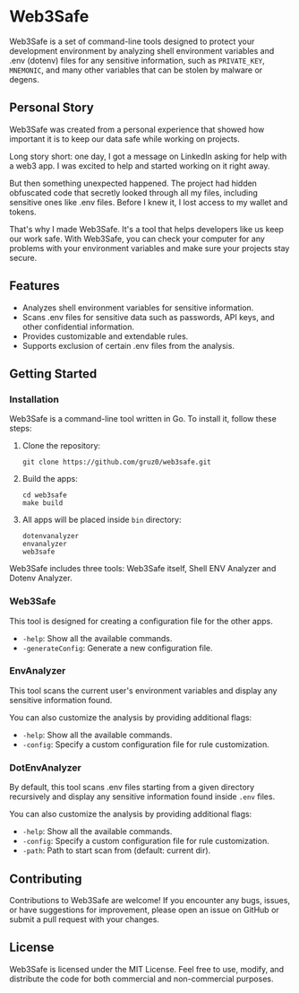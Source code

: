 # Web3Safe

Web3Safe is a set of command-line tools designed to protect your development
environment by analyzing shell environment variables and .env (dotenv) files
for any sensitive information, such as `PRIVATE_KEY`, `MNEMONIC`, and many
other variables that can be stolen by malware or degens.

## Personal Story

Web3Safe was created from a personal experience that showed how important it
is to keep our data safe while working on projects.

Long story short: one day, I got a message on LinkedIn asking for help with a
web3 app. I was excited to help and started working on it right away.

But then something unexpected happened. The project had hidden obfuscated code
that secretly looked through all my files, including sensitive ones like .env
files. Before I knew it, I lost access to my wallet and tokens.

That's why I made Web3Safe. It's a tool that helps developers like us keep our
work safe. With Web3Safe, you can check your computer for any problems with
your environment variables and make sure your projects stay secure.

## Features

- Analyzes shell environment variables for sensitive information.
- Scans .env files for sensitive data such as passwords, API keys, and other confidential information.
- Provides customizable and extendable rules.
- Supports exclusion of certain .env files from the analysis.

## Getting Started

### Installation

Web3Safe is a command-line tool written in Go. To install it, follow these steps:

1. Clone the repository:
   ```
   git clone https://github.com/gruz0/web3safe.git
   ```
2. Build the apps:
   ```
   cd web3safe
   make build
   ```

3. All apps will be placed inside `bin` directory:
   ```
   dotenvanalyzer
   envanalyzer
   web3safe
   ```

Web3Safe includes three tools: Web3Safe itself, Shell ENV Analyzer and Dotenv
Analyzer.

### Web3Safe

This tool is designed for creating a configuration file for the other apps.

- `-help`: Show all the available commands.
- `-generateConfig`: Generate a new configuration file.

### EnvAnalyzer

This tool scans the current user's environment variables and display any
sensitive information found.

You can also customize the analysis by providing additional flags:

- `-help`: Show all the available commands.
- `-config`: Specify a custom configuration file for rule customization.

### DotEnvAnalyzer

By default, this tool scans .env files starting from a given directory
recursively and display any sensitive information found inside `.env` files.

You can also customize the analysis by providing additional flags:

- `-help`: Show all the available commands.
- `-config`: Specify a custom configuration file for rule customization.
- `-path`: Path to start scan from (default: current dir).

## Contributing

Contributions to Web3Safe are welcome! If you encounter any bugs, issues, or
have suggestions for improvement, please open an issue on GitHub or submit a
pull request with your changes.

## License

Web3Safe is licensed under the MIT License. Feel free to use, modify,
and distribute the code for both commercial and non-commercial purposes.
